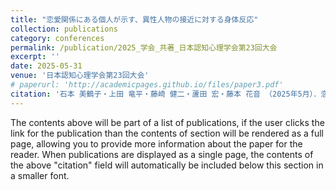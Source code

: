 ```yaml
---
title: "恋愛関係にある個人が示す、異性人物の接近に対する身体反応"
collection: publications
category: conferences
permalink: /publication/2025_学会_共著_日本認知心理学会第23回大会
excerpt: ''
date: 2025-05-31
venue: '日本認知心理学会第23回大会'
# paperurl: 'http://academicpages.github.io/files/paper3.pdf'
citation: '石本 美鶴子・上田 竜平・藤崎 健二・蘆田 宏・藤本 花音 （2025年5月）．恋愛関係にある個人が示す、異性人物の接近に対する身体反応, ポスター発表 P1-58（京都）．'
---
```


The contents above will be part of a list of publications, if the user clicks the link for the publication than the contents of section will be rendered as a full page, allowing you to provide more information about the paper for the reader. When publications are displayed as a single page, the contents of the above "citation" field will automatically be included below this section in a smaller font.
